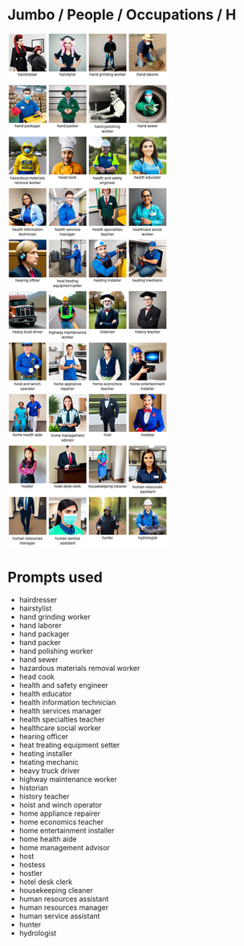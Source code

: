 # Jumbo / People / Occupations / H

![Jumbo / People / Occupations / H Stable Diffusion prompt examples](montage.png 'Jumbo / People / Occupations / H Stable Diffusion prompt examples')

# Prompts used
- hairdresser
- hairstylist
- hand grinding worker
- hand laborer
- hand packager
- hand packer
- hand polishing worker
- hand sewer
- hazardous materials removal worker
- head cook
- health and safety engineer
- health educator
- health information technician
- health services manager
- health specialties teacher
- healthcare social worker
- hearing officer
- heat treating equipment setter
- heating installer
- heating mechanic
- heavy truck driver
- highway maintenance worker
- historian
- history teacher
- hoist and winch operator
- home appliance repairer
- home economics teacher
- home entertainment installer
- home health aide
- home management advisor
- host
- hostess
- hostler
- hotel desk clerk
- housekeeping cleaner
- human resources assistant
- human resources manager
- human service assistant
- hunter
- hydrologist


